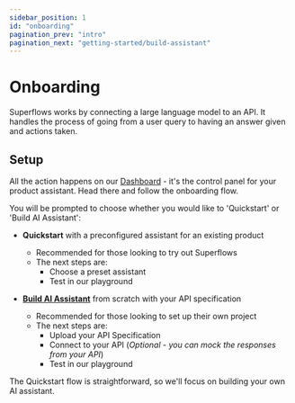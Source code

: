 ```yaml
---
sidebar_position: 1
id: "onboarding"
pagination_prev: "intro"
pagination_next: "getting-started/build-assistant"
---
```


# Onboarding

Superflows works by connecting a large language model to an API. It handles the process of going from a user query to having an answer given and actions taken.

## Setup

All the action happens on our [Dashboard](https://dashboard.superflows.ai/) - it's the control panel for your product assistant. Head there and follow the onboarding flow.

You will be prompted to choose whether you would like to 'Quickstart' or 'Build AI Assistant':

- **Quickstart** with a preconfigured assistant for an existing product

  - Recommended for those looking to try out Superflows
  - The next steps are:
    - Choose a preset assistant
    - Test in our playground

- [**Build AI Assistant**](./02-build-assistant) from scratch with your API specification
  - Recommended for those looking to set up their own project
  - The next steps are:
    - Upload your API Specification
    - Connect to your API (_Optional - you can mock the responses from your API_)
    - Test in our playground

The Quickstart flow is straightforward, so we'll focus on building your own AI assistant.
